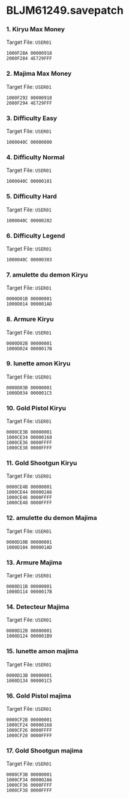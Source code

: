 # BLJM61249.savepatch

### 1. Kiryu Max Money

Target File: `USER01`

```
1000F28A 00000918
2000F284 4E729FFF
```

### 2. Majima Max Money

Target File: `USER01`

```
1000F292 00000918
2000F294 4E729FFF
```

### 3. Difficulty Easy

Target File: `USER01`

```
1000040C 00000000
```

### 4. Difficulty Normal

Target File: `USER01`

```
1000040C 00000101
```

### 5. Difficulty Hard

Target File: `USER01`

```
1000040C 00000202
```

### 6. Difficulty Legend

Target File: `USER01`

```
1000040C 00000303
```

### 7. amulette du demon Kiryu

Target File: `USER01`

```
0000D01B 00000001
1000D014 000001AD
```

### 8. Armure Kiryu

Target File: `USER01`

```
0000D02B 00000001
1000D024 0000017B
```

### 9. lunette amon Kiryu

Target File: `USER01`

```
0000D03B 00000001
1000D034 000001C5
```

### 10. Gold Pistol Kiryu

Target File: `USER01`

```
0000CE3B 00000001
1000CE34 00000168
1000CE36 0000FFFF
1000CE38 0000FFFF
```

### 11. Gold Shootgun Kiryu

Target File: `USER01`

```
0000CE4B 00000001
1000CE44 000002A6
1000CE46 0000FFFF
1000CE48 0000FFFF
```

### 12. amulette du demon Majima

Target File: `USER01`

```
0000D10B 00000001
1000D104 000001AD
```

### 13. Armure Majima

Target File: `USER01`

```
0000D11B 00000001
1000D114 0000017B
```

### 14. Detecteur Majima

Target File: `USER01`

```
0000D12B 00000001
1000D124 000001B9
```

### 15. lunette amon majima

Target File: `USER01`

```
0000D13B 00000001
1000D134 000001C5
```

### 16. Gold Pistol majima

Target File: `USER01`

```
0000CF2B 00000001
1000CF24 00000168
1000CF26 0000FFFF
1000CF28 0000FFFF
```

### 17. Gold Shootgun majima

Target File: `USER01`

```
0000CF3B 00000001
1000CF34 000002A6
1000CF36 0000FFFF
1000CF38 0000FFFF
```


